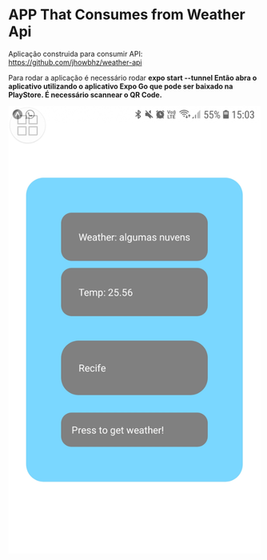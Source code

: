 # APP That Consumes from Weather Api

Aplicação construida para consumir API: https://github.com/jhowbhz/weather-api

Para rodar a aplicação é necessário rodar <b>expo start --tunnel<b>
Então abra o aplicativo utilizando o aplicativo Expo Go que pode ser baixado na PlayStore. É necessário scannear o QR Code. <b>
  
![APP](./assets/57865d75-75d9-4089-94d6-b10d48519f27.jpg)